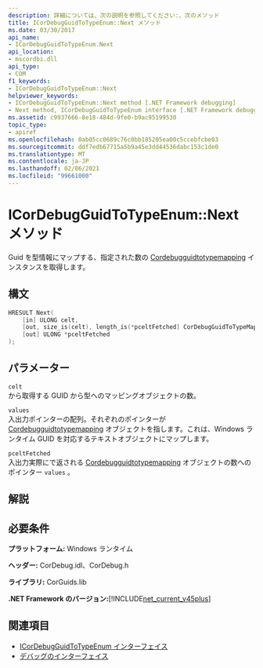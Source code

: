 ```yaml
---
description: 詳細については、次の説明を参照してください:、次のメソッド
title: ICorDebugGuidToTypeEnum::Next メソッド
ms.date: 03/30/2017
api_name:
- ICorDebugGuidToTypeEnum.Next
api_location:
- mscordbi.dll
api_type:
- COM
f1_keywords:
- ICorDebugGuidToTypeEnum::Next
helpviewer_keywords:
- ICorDebugGuidToTypeEnum::Next method [.NET Framework debugging]
- Next method, ICorDebugGuidToTypeEnum interface [.NET Framework debugging]
ms.assetid: c9937666-8e18-484d-9fe0-b9ac95199530
topic_type:
- apiref
ms.openlocfilehash: 0ab05cc0689c76c0bb185205ea00c5ccebfcbe03
ms.sourcegitcommit: ddf7edb67715a5b9a45e3dd44536dabc153c1de0
ms.translationtype: MT
ms.contentlocale: ja-JP
ms.lasthandoff: 02/06/2021
ms.locfileid: "99661000"
---
```

# <a name="icordebugguidtotypeenumnext-method"></a>ICorDebugGuidToTypeEnum::Next メソッド

Guid を型情報にマップする、指定された数の [Cordebugguidtotypemapping](cordebugguidtotypemapping-structure.md) インスタンスを取得します。  
  
## <a name="syntax"></a>構文  
  
```cpp  
HRESULT Next(  
    [in] ULONG celt,  
    [out, size_is(celt), length_is(*pceltFetched] CorDebugGuidToTypeMapping values[  ],  
    [out] ULONG *pceltFetched  
);  
```  
  
## <a name="parameters"></a>パラメーター  

 `celt`  
 から取得する GUID から型へのマッピングオブジェクトの数。  
  
 `values`  
 入出力ポインターの配列。それぞれのポインターが [Cordebugguidtotypemapping](cordebugguidtotypemapping-structure.md) オブジェクトを指します。これは、Windows ランタイム GUID を対応するテキストオブジェクトにマップします。  
  
 `pceltFetched`  
 入出力実際にで返される [Cordebugguidtotypemapping](cordebugguidtotypemapping-structure.md) オブジェクトの数へのポインター `values` 。  
  
## <a name="remarks"></a>解説  
  
## <a name="requirements"></a>必要条件  

 **プラットフォーム:** Windows ランタイム  
  
 **ヘッダー:** CorDebug.idl、CorDebug.h  
  
 **ライブラリ:** CorGuids.lib  
  
 **.NET Framework のバージョン:**[!INCLUDE[net_current_v45plus](../../../../includes/net-current-v45plus-md.md)]  
  
## <a name="see-also"></a>関連項目

- [ICorDebugGuidToTypeEnum インターフェイス](icordebugguidtotypeenum-interface.md)
- [デバッグのインターフェイス](debugging-interfaces.md)
